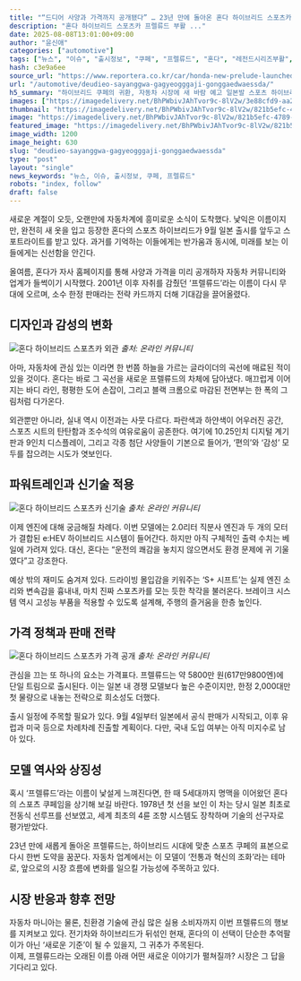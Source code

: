 ```yaml
---
title: "“드디어 사양과 가격까지 공개됐다” … 23년 만에 돌아온 혼다 하이브리드 스포츠카 출시 임박에 ‘들썩’"
description: "혼다 하이브리드 스포츠카 프렐류드 부활 ..."
date: 2025-08-08T13:01:00+09:00
author: "윤신애"
categories: ["automotive"]
tags: ["뉴스", "이슈", "출시정보", "쿠페", "프렐류드", "혼다", "레전드시리즈부활", "하이브리드드라이브혁신"]
hash: c3e9a6ee
source_url: "https://www.reportera.co.kr/car/honda-new-prelude-launched/"
url: "/automotive/deudieo-sayanggwa-gagyeogggaji-gonggaedwaessda/"
h5_summary: "하이브리드 쿠페의 귀환, 자동차 시장에 새 바람 예고 일본발 스포츠 하이브리드, 상상 이상의 변신"
images: ["https://imagedelivery.net/BhPWbivJAhTvor9c-8lV2w/3e88cfd9-aa20-47d6-7d38-7102c8ec5700/public", "https://imagedelivery.net/BhPWbivJAhTvor9c-8lV2w/8a4a4ddc-c85d-4c8d-106d-46879dfb1d00/public", "https://imagedelivery.net/BhPWbivJAhTvor9c-8lV2w/821b5efc-4789-4623-183b-288ad5aec800/public", "https://imagedelivery.net/BhPWbivJAhTvor9c-8lV2w/802978ee-3a00-4716-f524-ec322479b100/public"]
thumbnail: "https://imagedelivery.net/BhPWbivJAhTvor9c-8lV2w/821b5efc-4789-4623-183b-288ad5aec800/public"
image: "https://imagedelivery.net/BhPWbivJAhTvor9c-8lV2w/821b5efc-4789-4623-183b-288ad5aec800/public"
featured_image: "https://imagedelivery.net/BhPWbivJAhTvor9c-8lV2w/821b5efc-4789-4623-183b-288ad5aec800/public"
image_width: 1200
image_height: 630
slug: "deudieo-sayanggwa-gagyeogggaji-gonggaedwaessda"
type: "post"
layout: "single"
news_keywords: "뉴스, 이슈, 출시정보, 쿠페, 프렐류드"
robots: "index, follow"
draft: false
---
```


새로운 계절이 오듯, 오랜만에 자동차계에 흥미로운 소식이 도착했다. 낯익은 이름이지만, 완전히 새 옷을 입고 등장한 혼다의 스포츠 하이브리드가 9월 일본 출시를 앞두고 스포트라이트를 받고 있다. 과거를 기억하는 이들에게는 반가움과 동시에, 미래를 보는 이들에게는 신선함을 안긴다.

올여름, 혼다가 자사 홈페이지를 통해 사양과 가격을 미리 공개하자 자동차 커뮤니티와 업계가 들썩이기 시작했다. 2001년 이후 자취를 감췄던 ‘프렐류드’라는 이름이 다시 무대에 오르며, 소수 한정 판매라는 전략 카드까지 더해 기대감을 끌어올렸다.

## 디자인과 감성의 변화

![혼다 하이브리드 스포츠카 외관](https://imagedelivery.net/BhPWbivJAhTvor9c-8lV2w/8a4a4ddc-c85d-4c8d-106d-46879dfb1d00/public)
*출처: 온라인 커뮤니티*


아마, 자동차에 관심 있는 이라면 한 번쯤 하늘을 가르는 글라이더의 곡선에 매료된 적이 있을 것이다. 혼다는 바로 그 곡선을 새로운 프렐류드의 차체에 담아냈다. 매끄럽게 이어지는 바디 라인, 평평한 도어 손잡이, 그리고 블랙 크롬으로 마감된 전면부는 한 폭의 그림처럼 다가온다.

외관뿐만 아니라, 실내 역시 이전과는 사뭇 다르다. 파란색과 하얀색이 어우러진 공간, 스포츠 시트의 탄탄함과 조수석의 여유로움이 공존한다. 여기에 10.25인치 디지털 계기판과 9인치 디스플레이, 그리고 각종 첨단 사양들이 기본으로 들어가, ‘편의’와 ‘감성’ 모두를 잡으려는 시도가 엿보인다.

## 파워트레인과 신기술 적용

![혼다 하이브리드 스포츠카 신기술](https://imagedelivery.net/BhPWbivJAhTvor9c-8lV2w/3e88cfd9-aa20-47d6-7d38-7102c8ec5700/public)
*출처: 온라인 커뮤니티*


이제 엔진에 대해 궁금해질 차례다. 이번 모델에는 2.0리터 직분사 엔진과 두 개의 모터가 결합된 e:HEV 하이브리드 시스템이 들어간다. 하지만 아직 구체적인 출력 수치는 베일에 가려져 있다. 대신, 혼다는 “운전의 쾌감을 놓치지 않으면서도 환경 문제에 귀 기울였다”고 강조한다.

예상 밖의 재미도 숨겨져 있다. 드라이빙 몰입감을 키워주는 ‘S+ 시프트’는 실제 엔진 소리와 변속감을 흉내내, 마치 진짜 스포츠카를 모는 듯한 착각을 불러온다. 브레이크 시스템 역시 고성능 부품을 적용할 수 있도록 설계해, 주행의 즐거움을 한층 높인다.

## 가격 정책과 판매 전략

![혼다 하이브리드 스포츠카 가격 공개](https://imagedelivery.net/BhPWbivJAhTvor9c-8lV2w/802978ee-3a00-4716-f524-ec322479b100/public)
*출처: 온라인 커뮤니티*


관심을 끄는 또 하나의 요소는 가격표다. 프렐류드는 약 5800만 원(617만9800엔)에 단일 트림으로 출시된다. 이는 일본 내 경쟁 모델보다 높은 수준이지만, 한정 2,000대만 첫 물량으로 내놓는 전략으로 희소성도 더했다.

출시 일정에 주목할 필요가 있다. 9월 4일부터 일본에서 공식 판매가 시작되고, 이후 유럽과 미국 등으로 차례차례 진출할 계획이다. 다만, 국내 도입 여부는 아직 미지수로 남아 있다.

## 모델 역사와 상징성

혹시 ‘프렐류드’라는 이름이 낯설게 느껴진다면, 한 때 5세대까지 명맥을 이어왔던 혼다의 스포츠 쿠페임을 상기해 보길 바란다. 1978년 첫 선을 보인 이 차는 당시 일본 최초로 전동식 선루프를 선보였고, 세계 최초의 4륜 조향 시스템도 장착하며 기술의 선구자로 평가받았다.

23년 만에 새롭게 돌아온 프렐류드는, 하이브리드 시대에 맞춘 스포츠 쿠페의 표본으로 다시 한번 도약을 꿈꾼다. 자동차 업계에서는 이 모델이 ‘전통과 혁신의 조화’라는 테마로, 앞으로의 시장 흐름에 변화를 일으킬 가능성에 주목하고 있다.

## 시장 반응과 향후 전망

자동차 마니아는 물론, 친환경 기술에 관심 많은 실용 소비자까지 이번 프렐류드의 행보를 지켜보고 있다. 전기차와 하이브리드가 뒤섞인 현재, 혼다의 이 선택이 단순한 추억팔이가 아닌 ‘새로운 기준’이 될 수 있을지, 그 귀추가 주목된다.  
이제, 프렐류드라는 오래된 이름 아래 어떤 새로운 이야기가 펼쳐질까? 시장은 그 답을 기다리고 있다.
